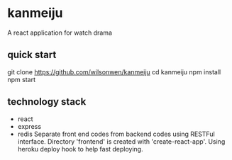 # kanmeiju
A react application for watch drama

## quick start
git clone https://github.com/wilsonwen/kanmeiju
cd kanmeiju
npm install
npm start

## technology stack
* react
* express
* redis
Separate front end codes from backend codes using RESTFul interface.
Directory 'frontend' is created with 'create-react-app'.
Using heroku deploy hook to help fast deploying.

